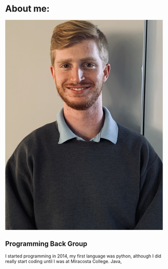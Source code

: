 # About me:

![Profile Picture](./Cover_photo.jpg)

## Programming Back Group


I started programming in 2014, my first language was
python, although I did really start coding until I was at
Miracosta College. Java,  


